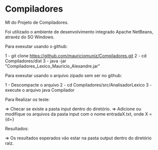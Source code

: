 # Compiladores
 MI do Projeto de Compiladores.
 
 Foi utilizado o ambiente de desenvolvimento integrado Apache NetBeans, atravéz do SO Windows.

Para exexutar usando o github:

1 - git clone https://github.com/mauriciomuniz/Compiladores.git
2 - cd Compiladores/dist
3 - java -jar "Compiladores_Lexico_Mauricio_Alexandre.jar" 

Para exexutar usando o arquivo zipado sem ser no github:

1 - Descompacte o arquivo
2 - cd Compiladores/src/AnalisadorLexico
3 - execute o arquivo java Compilador


Para Realizar os teste:

=> Checar se existe a pasta input dentro do diretório.
=> Adicione ou modifique os arquivos da pasta input com o nome 
entradaX.txt, onde X = {d+}

Resultados:

=> Os resultados esperados vão estar na pasta output dentro do diretório raiz.

